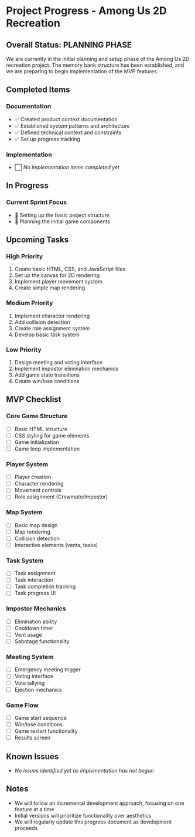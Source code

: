 # Project Progress - Among Us 2D Recreation

## Overall Status: PLANNING PHASE

We are currently in the initial planning and setup phase of the Among Us 2D recreation project. The memory bank structure has been established, and we are preparing to begin implementation of the MVP features.

## Completed Items

### Documentation
- ✅ Created product context documentation
- ✅ Established system patterns and architecture
- ✅ Defined technical context and constraints
- ✅ Set up progress tracking

### Implementation
- ⬜ *No implementation items completed yet*

## In Progress

### Current Sprint Focus
- 🔄 Setting up the basic project structure
- 🔄 Planning the initial game components

## Upcoming Tasks

### High Priority
1. Create basic HTML, CSS, and JavaScript files
2. Set up the canvas for 2D rendering
3. Implement player movement system
4. Create simple map rendering

### Medium Priority
1. Implement character rendering
2. Add collision detection
3. Create role assignment system
4. Develop basic task system

### Low Priority
1. Design meeting and voting interface
2. Implement impostor elimination mechanics
3. Add game state transitions
4. Create win/lose conditions

## MVP Checklist

### Core Game Structure
- [ ] Basic HTML structure
- [ ] CSS styling for game elements
- [ ] Game initialization
- [ ] Game loop implementation

### Player System
- [ ] Player creation
- [ ] Character rendering
- [ ] Movement controls
- [ ] Role assignment (Crewmate/Impostor)

### Map System
- [ ] Basic map design
- [ ] Map rendering
- [ ] Collision detection
- [ ] Interactive elements (vents, tasks)

### Task System
- [ ] Task assignment
- [ ] Task interaction
- [ ] Task completion tracking
- [ ] Task progress UI

### Impostor Mechanics
- [ ] Elimination ability
- [ ] Cooldown timer
- [ ] Vent usage
- [ ] Sabotage functionality

### Meeting System
- [ ] Emergency meeting trigger
- [ ] Voting interface
- [ ] Vote tallying
- [ ] Ejection mechanics

### Game Flow
- [ ] Game start sequence
- [ ] Win/lose conditions
- [ ] Game restart functionality
- [ ] Results screen

## Known Issues
- *No issues identified yet as implementation has not begun*

## Notes
- We will follow an incremental development approach, focusing on one feature at a time
- Initial versions will prioritize functionality over aesthetics
- We will regularly update this progress document as development proceeds
